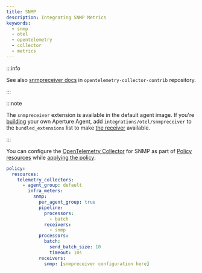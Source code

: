 ```yaml
---
title: SNMP
description: Integrating SNMP Metrics
keywords:
  - snmp
  - otel
  - opentelemetry
  - collector
  - metrics
---
```


:::info

See also [snmpreceiver docs][receiver] in `opentelemetry-collector-contrib`
repository.

:::

:::note

The `snmpreceiver` extension is available in the default agent image. If you're
[building][build] your own Aperture Agent, add `integrations/otel/snmpreceiver`
to the `bundled_extensions` list to make [the receiver][receiver] available.

:::

You can configure the [OpenTelemetry Collector][opentelemetry-collector] for
SNMP as part of [Policy resources][policy-resources] while [applying the
policy][applying-policy]:

```yaml
policy:
  resources:
    telemetry_collectors:
      - agent_group: default
        infra_meters:
          snmp:
            per_agent_group: true
            pipeline:
              processors:
                - batch
              receivers:
                - snmp
            processors:
              batch:
                send_batch_size: 10
                timeout: 10s
            receivers:
              snmp: [snmpreceiver configuration here]
```

[build]: /reference/aperturectl/build/agent/agent.md
[receiver]:
  https://github.com/open-telemetry/opentelemetry-collector-contrib/tree/main/receiver/snmpreceiver
[opentelemetry-collector]: /reference/policies/spec.md#telemetry-collector
[applying-policy]: /applying-policies/applying-policies.md
[policy-resources]: /reference/policies/spec.md#resources
